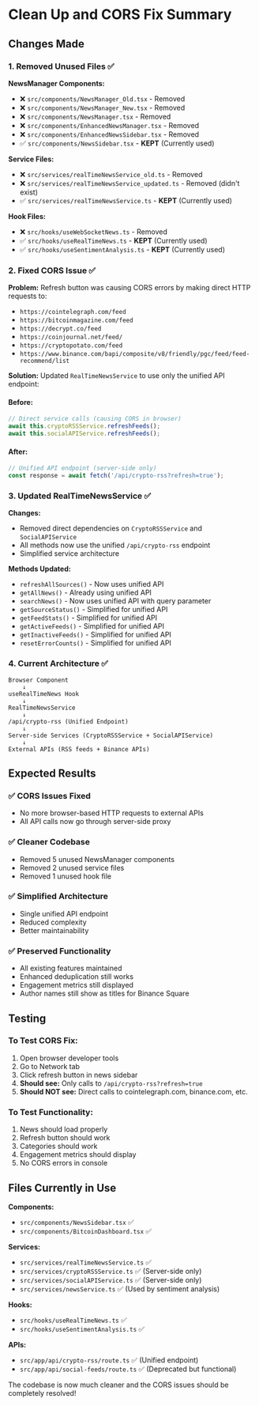 # Clean Up and CORS Fix Summary

## Changes Made

### 1. Removed Unused Files ✅
**NewsManager Components:**
- ❌ `src/components/NewsManager_Old.tsx` - Removed
- ❌ `src/components/NewsManager_New.tsx` - Removed  
- ❌ `src/components/NewsManager.tsx` - Removed
- ❌ `src/components/EnhancedNewsManager.tsx` - Removed
- ❌ `src/components/EnhancedNewsSidebar.tsx` - Removed
- ✅ `src/components/NewsSidebar.tsx` - **KEPT** (Currently used)

**Service Files:**
- ❌ `src/services/realTimeNewsService_old.ts` - Removed
- ❌ `src/services/realTimeNewsService_updated.ts` - Removed (didn't exist)
- ✅ `src/services/realTimeNewsService.ts` - **KEPT** (Currently used)

**Hook Files:**
- ❌ `src/hooks/useWebSocketNews.ts` - Removed
- ✅ `src/hooks/useRealTimeNews.ts` - **KEPT** (Currently used)
- ✅ `src/hooks/useSentimentAnalysis.ts` - **KEPT** (Currently used)

### 2. Fixed CORS Issue ✅
**Problem:** Refresh button was causing CORS errors by making direct HTTP requests to:
- `https://cointelegraph.com/feed`
- `https://bitcoinmagazine.com/feed`
- `https://decrypt.co/feed`
- `https://coinjournal.net/feed/`
- `https://cryptopotato.com/feed`
- `https://www.binance.com/bapi/composite/v8/friendly/pgc/feed/feed-recommend/list`

**Solution:** Updated `RealTimeNewsService` to use only the unified API endpoint:

#### Before:
```typescript
// Direct service calls (causing CORS in browser)
await this.cryptoRSSService.refreshFeeds();
await this.socialAPIService.refreshFeeds();
```

#### After:
```typescript
// Unified API endpoint (server-side only)
const response = await fetch('/api/crypto-rss?refresh=true');
```

### 3. Updated RealTimeNewsService ✅
**Changes:**
- Removed direct dependencies on `CryptoRSSService` and `SocialAPIService`
- All methods now use the unified `/api/crypto-rss` endpoint
- Simplified service architecture

**Methods Updated:**
- `refreshAllSources()` - Now uses unified API
- `getAllNews()` - Already using unified API
- `searchNews()` - Now uses unified API with query parameter
- `getSourceStatus()` - Simplified for unified API
- `getFeedStats()` - Simplified for unified API
- `getActiveFeeds()` - Simplified for unified API
- `getInactiveFeeds()` - Simplified for unified API
- `resetErrorCounts()` - Simplified for unified API

### 4. Current Architecture ✅
```
Browser Component 
    ↓
useRealTimeNews Hook 
    ↓
RealTimeNewsService 
    ↓
/api/crypto-rss (Unified Endpoint)
    ↓
Server-side Services (CryptoRSSService + SocialAPIService)
    ↓
External APIs (RSS feeds + Binance APIs)
```

## Expected Results

### ✅ **CORS Issues Fixed**
- No more browser-based HTTP requests to external APIs
- All API calls now go through server-side proxy

### ✅ **Cleaner Codebase**
- Removed 5 unused NewsManager components
- Removed 2 unused service files
- Removed 1 unused hook file

### ✅ **Simplified Architecture**
- Single unified API endpoint
- Reduced complexity
- Better maintainability

### ✅ **Preserved Functionality**
- All existing features maintained
- Enhanced deduplication still works
- Engagement metrics still displayed
- Author names still show as titles for Binance Square

## Testing

### To Test CORS Fix:
1. Open browser developer tools
2. Go to Network tab
3. Click refresh button in news sidebar
4. **Should see:** Only calls to `/api/crypto-rss?refresh=true`
5. **Should NOT see:** Direct calls to cointelegraph.com, binance.com, etc.

### To Test Functionality:
1. News should load properly
2. Refresh button should work
3. Categories should work
4. Engagement metrics should display
5. No CORS errors in console

## Files Currently in Use

**Components:** 
- `src/components/NewsSidebar.tsx` ✅
- `src/components/BitcoinDashboard.tsx` ✅

**Services:**
- `src/services/realTimeNewsService.ts` ✅
- `src/services/cryptoRSSService.ts` ✅ (Server-side only)
- `src/services/socialAPIService.ts` ✅ (Server-side only)
- `src/services/newsService.ts` ✅ (Used by sentiment analysis)

**Hooks:**
- `src/hooks/useRealTimeNews.ts` ✅
- `src/hooks/useSentimentAnalysis.ts` ✅

**APIs:**
- `src/app/api/crypto-rss/route.ts` ✅ (Unified endpoint)
- `src/app/api/social-feeds/route.ts` ✅ (Deprecated but functional)

The codebase is now much cleaner and the CORS issues should be completely resolved!
